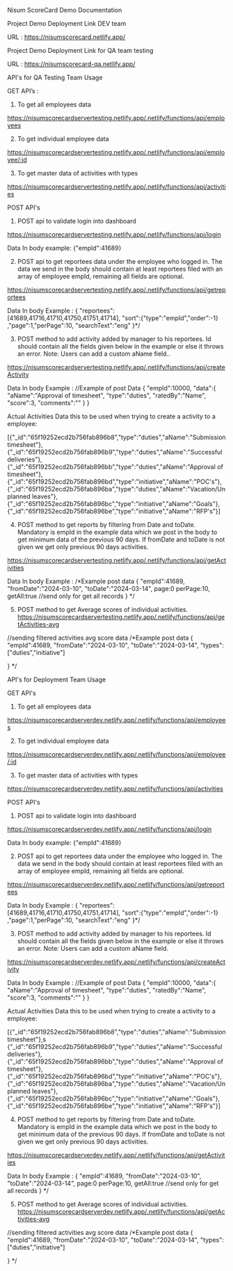 Nisum ScoreCard Demo Documentation


Project Demo Deployment Link DEV team

URL : https://nisumscorecard.netlify.app/

Project Demo Deployment Link for QA team testing
 
URL : https://nisumscorecard-qa.netlify.app/


API's for QA Testing Team Usage

GET API’s :

1. To get all employees data

https://nisumscorecardservertesting.netlify.app/.netlify/functions/api/employees


2. To get individual employee data

https://nisumscorecardservertesting.netlify.app/.netlify/functions/api/employee/:id


3. To get master data of activities with types

https://nisumscorecardservertesting.netlify.app/.netlify/functions/api/activities


POST API's

1. POST api to validate login into dashboard

https://nisumscorecardservertesting.netlify.app/.netlify/functions/api/login

Data In body 
example: {"empId":41689}

2. POST api to get reportees data under the employee who logged in. The data we send in the body should contain at least reportees filed with an array of employee empId, remaining all fields are optional.

https://nisumscorecardservertesting.netlify.app/.netlify/functions/api/getreportees

Data In body Example :
{
    "reportees":[41689,41716,41710,41750,41751,41714],
    "sort":{"type":"empId","order":-1}
    ,"page":1,"perPage":10,
    "searchText":"eng"
}*/


3. POST method to add activity added by manager to his reportees.  Id should contain all the fields given below in the example or else it throws an error. 
Note: Users can add a custom aName field..

https://nisumscorecardservertesting.netlify.app/.netlify/functions/api/createActivity

Data In body Example :
//Example of post Data
{
    "empId":10000,
    "data":{
        "aName":"Approval of timesheet",
        "type":"duties",
        "ratedBy":"Name",
        "score":3,
        "comments":""
    }
}



Actual Activities Data this to be used when trying to create a activity to a employee: 

[{"_id":"65f19252ecd2b756fab896b8","type":"duties","aName":"Submission timesheet"},
{"_id":"65f19252ecd2b756fab896b9","type":"duties","aName":"Successful deliveries"},
{"_id":"65f19252ecd2b756fab896bb","type":"duties","aName":"Approval of timesheet"},
{"_id":"65f19252ecd2b756fab896bd","type":"initiative","aName":"POC's"},
{"_id":"65f19252ecd2b756fab896ba","type":"duties","aName":"Vacation/Unplanned leaves"},
{"_id":"65f19252ecd2b756fab896bc","type":"initiative","aName":"Goals"},{"_id":"65f19252ecd2b756fab896be","type":"initiative","aName":"RFP's"}]


4. POST method to get reports by filtering from Date and toDate. Mandatory is empId in the example data which we post in the body to get minimum data of the previous 90 days. 
 If fromDate and toDate is not given we get only previous 90 days activities.

https://nisumscorecardservertesting.netlify.app/.netlify/functions/api/getActivities

Data In body Example :
/*Example post data 
{
    "empId":41689,
    "fromDate":"2024-03-10",
    "toDate":"2024-03-14",
    page:0
    perPage:10, 
    getAll:true //send only for get all records
}
*/


5. POST method to get Average scores of individual activities.
https://nisumscorecardservertesting.netlify.app/.netlify/functions/api/getActivities-avg

//sending filtered activities avg score data
/*Example post data
{
    "empId":41689,
    "fromDate":"2024-03-10",
    "toDate":"2024-03-14",
    "types":["duties","initiative"]
   
}
*/



API's for Deployment Team Usage

GET API's

1. To get all employees data

https://nisumscorecardserverdev.netlify.app/.netlify/functions/api/employees


2. To get individual employee data

https://nisumscorecardserverdev.netlify.app/.netlify/functions/api/employee/:id


3. To get master data of activities with types

https://nisumscorecardserverdev.netlify.app/.netlify/functions/api/activities


POST API's

1. POST api to validate login into dashboard

https://nisumscorecardserverdev.netlify.app/.netlify/functions/api/login

Data In body 
example: {"empId":41689}

2. POST api to get reportees data under the employee who logged in. The data we send in the body should contain at least reportees filed with an array of employee empId, remaining all fields are optional.

https://nisumscorecardserverdev.netlify.app/.netlify/functions/api/getreportees

Data In body Example :
{
    "reportees":[41689,41716,41710,41750,41751,41714],
    "sort":{"type":"empId","order":-1}
    ,"page":1,"perPage":10,
    "searchText":"eng"
}*/


3. POST method to add activity added by manager to his reportees.  Id should contain all the fields given below in the example or else it throws an error.
Note: Users can add a custom aName field.

https://nisumscorecardserverdev.netlify.app/.netlify/functions/api/createActivity

Data In body Example :
//Example of post Data
{
    "empId":10000,
    "data":{
        "aName":"Approval of timesheet",
        "type":"duties",
        "ratedBy":"Name",
        "score":3,
        "comments":""
    }
}


Actual Activities Data this to be used when trying to create a activity to a employee: 

[{"_id":"65f19252ecd2b756fab896b8","type":"duties","aName":"Submission timesheet"},s
{"_id":"65f19252ecd2b756fab896b9","type":"duties","aName":"Successful deliveries"},
{"_id":"65f19252ecd2b756fab896bb","type":"duties","aName":"Approval of timesheet"},
{"_id":"65f19252ecd2b756fab896bd","type":"initiative","aName":"POC's"},
{"_id":"65f19252ecd2b756fab896ba","type":"duties","aName":"Vacation/Unplanned leaves"},
{"_id":"65f19252ecd2b756fab896bc","type":"initiative","aName":"Goals"},{"_id":"65f19252ecd2b756fab896be","type":"initiative","aName":"RFP's"}]



4. POST method to get reports by filtering from Date and toDate. Mandatory is empId in the example data which we post in the body to get minimum data of the previous 90 days. 
 If fromDate and toDate is not given we get only previous 90 days activities.

https://nisumscorecardserverdev.netlify.app/.netlify/functions/api/getActivities

Data In body Example :
{
    "empId":41689,
    "fromDate":"2024-03-10",
    "toDate":"2024-03-14",
    page:0
    perPage:10,
   getAll:true //send only for get all records
}
*/


5. POST method to get Average scores of individual activities.
https://nisumscorecardserverdev.netlify.app/.netlify/functions/api/getActivities-avg

//sending filtered activities avg score data
/*Example post data
{
    "empId":41689,
    "fromDate":"2024-03-10",
    "toDate":"2024-03-14",
    "types":["duties","initiative"]
   
}
*/




